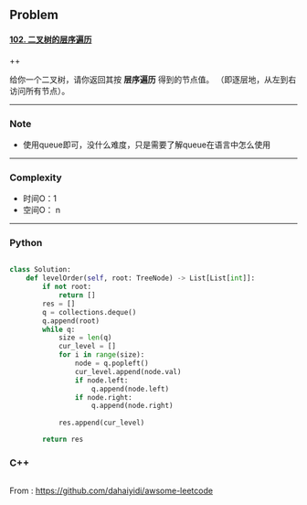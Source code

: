 ## Problem

#### [102. 二叉树的层序遍历](https://leetcode-cn.com/problems/binary-tree-level-order-traversal/)

++

给你一个二叉树，请你返回其按 **层序遍历** 得到的节点值。 （即逐层地，从左到右访问所有节点）。



------

### Note

- 使用queue即可，没什么难度，只是需要了解queue在语言中怎么使用

------

### Complexity

- 时间O：1
- 空间O： n

------

### Python

```python

class Solution:
    def levelOrder(self, root: TreeNode) -> List[List[int]]:
        if not root:
            return []
        res = []
        q = collections.deque()
        q.append(root)
        while q:
            size = len(q)
            cur_level = []
            for i in range(size):
                node = q.popleft()
                cur_level.append(node.val)
                if node.left:
                    q.append(node.left)
                if node.right:
                    q.append(node.right)
            
            res.append(cur_level)

        return res
```

### C++

```C++

```



From : https://github.com/dahaiyidi/awsome-leetcode
